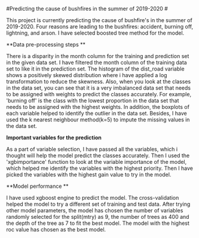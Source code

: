 
#Predicting the cause of bushfires in the summer of 2019-2020 #

This project is currently predicting the cause of bushfire's in the summer of 2019-2020. Four reasons are leading to the bushfires: accident, burning off, lightning, and arson. I have selected boosted tree method for the model.  



**Data pre-processing steps **

There is a disparity in the month column for the training and prediction set in the given data set. I have filtered the month column of the training data set to like it in the prediction set. The histogram of the dist_road variable shows a positively skewed distribution where i have applied a log transformation to reduce the skewness. Also, when you look at the classes in the data set, you can see that it is a very imbalanced data set that needs to be assigned with weights to predict the classes accurately. For example, 'burning off' is the class with the lowest proportion in the data set that needs to be assigned with the highest weights. In addition, the boxplots of each variable helped to identify the outlier in the data set. Besides, I have used the k nearest neighbour method(k=5) to impute the missing values in the data set.



**Important variables for the prediction**

As a part of variable selection, I have passed all the variables, which i thought will help the model predict the classes accurately. Then I used the 'xgbimportance' function to look at the variable importance of the model, which helped me identify the variables with the highest priority. Then I have picked the variables with the highest gain value to try in the model. 


**Model performance **

I have used xgboost engine to predict the model. The cross-validation helped the model to try a different set of training and test data. After trying other model parameters, the model has chosen the number of variables randomly selected for the split(mtry) as 9, the number of trees as 400 and the depth of the tree as 7 to fit the best model. The model with the highest roc value has chosen as the best model.

